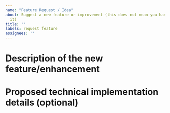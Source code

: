 ```yaml
---
name: "Feature Request / Idea"
about: Suggest a new feature or improvement (this does not mean you have to implement
  it)
title: ''
labels: request feature
assignees: ''
---
```


# Description of the new feature/enhancement

<!-- 
A clear and concise description of what the problem is that the new feature would solve.
Describe why and how a user would use this new functionality (if applicable).
-->

# Proposed technical implementation details (optional)

<!-- 
A clear and concise description of what you want to happen.
-->